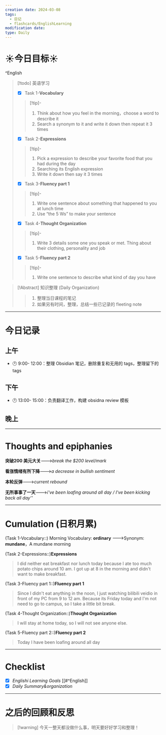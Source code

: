 ```yaml
---
creation date: 2024-03-08
tags:
  - 日记
  - flashcards/EnglishLearning
modification date: 
type: Daily
---
```


# ☀今日目标☀
^English
> [!todo] 英语学习
> - [x]  Task 1-**Vocabulary**
> >[!tip]- 
> >	1. Think about how you feel in the morning，choose a word to describe it
> >	2. Search a synonym to it and write it down then repeat it 3 times
> - [x]  Task 2-**Expressions**
> >[!tip]-
> >	1. Pick a expression to describe your favorite food that you had during the day
> >	2. Searching its English expression
> >	3. Write it down then say it 3 times
> - [x] Task 3-**Fluency part 1**
> > [!tip]-
> >	1. Write one sentence about something that happened to you at lunch time
> >	2. Use “the 5 Ws”  to make your sentence
> - [x] Task 4-**Thought Organization**
> > [!tip]-
> >	1. Write 3 details some one you speak or met. Thing about their clothing, personality and job
> - [x] Task 5-**Fluency part 2**
> > [!tip]-
> >	1. Write one sentence to describe what kind of day you have


>[!Abstract] 知识整理 (Daily Organization)
>>1. 整理当日课程的笔记 
>> 2. 如果另有时间，整理，总结一些已记录的 fleeting note

---
# 今日记录
## 上午
- 🕐 9:00- 12:00：整理 Obsidian 笔记，删除重复和无用的 tags，整理留下的tags
## 下午
- 🕐 13:00- 15:00：负责翻译工作，构建 obsidna review 模板
## 晚上

---
# Thoughts and epiphanies
**突破200 美元大关**--->*break the $200 level/mark*
<!--SR:!2024-04-28,4,228-->
**看涨情绪有所下降**--->*a decrease in bullish sentiment*
<!--SR:!2024-05-03,9,168-->
**本轮反弹**--->*current rebound*
<!--SR:!2024-05-25,39,248-->
**无所事事了一天**--->*i've been loafing around all day / I've been kicking back all day''*
<!--SR:!2024-05-10,16,188-->

---
# Cumulation (日积月累)
(Task 1-Vocabulary::) Morning Vocabulary:  **ordinary** --->Synonym: **mundane**，A mundane morning
<!--SR:!2024-04-29,5,170-->

(Task 2-Expressions::)**Expressions**
>I did neither eat breakfast nor lunch today because I ate too much potato chips around 10 am. I got up at 8 in the morning and didn't want to make breakfast.

(Task 3-Fluency part 1::)**Fluency part 1**
>Since I didn't eat anything in the noon, I just watching bilibili veidio in front of my PC from 9 to 12 am. Because its Friday today and I'm not need to go to campus, so I take a little bit break.

(Task 4-Thought Organization::)**Thought Organization**
> I will stay at home today, so I will not see anyone else.

(Task 5-Fluency part 2::)**Fluency part 2**
> Today I have been loafing around all day

---
# Checklist
- [x] *Englishi Learning Goals* [[#^English]]
- [x] *Daily Summary&organization*
---
# 之后的回顾和反思
>[!warning] 今天一整天都没做什么事，明天要好好学习和整理！